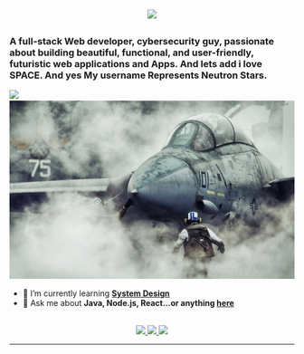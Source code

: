 <h1 align="center">
    <img src="https://readme-typing-svg.herokuapp.com/?font=Inter&size=48&center=true&vCenter=true&width=500&height=70&color=4493F8&duration=4000&lines=Hi+There!+👋;Im+Neutronyx+!;" />
</h1>

### A full-stack Web developer, cybersecurity guy, passionate about building beautiful, functional, and user-friendly, futuristic web applications and Apps. And lets add i love SPACE. And yes My username Represents Neutron Stars.
![](https://komarev.com/ghpvc/?username=mNeutronyx&color=blue)
<img src="https://github.com/ImNeutronyx/ImNeutronyx/blob/main/f14%20on%20deck.jpg" alt="f14 on deck.png">

- 🌱 I’m currently learning **[System Design](https://blog.bytebytego.com/p/free-system-design-pdf-158-pages)**
- 💬 Ask me about **Java, Node.js, React...or anything [here](https://github.com/{}/{USERNAME}/issues)**

<br>

<div align="center">
  <a href="arasnouri002@gmail.com">
    <img src="https://img.shields.io/badge/Gmail-333333?style=for-the-badge&logo=gmail&logoColor=red" />
  </a>
  <a href="https://www.codedex.io/@ImNeutronyx" target="_blank">
    <img src="https://img.shields.io/badge/Codedex-0077B5?style=for-the-badge&logo=codedex&logoColor=white" target="_blank" />
  </a>
  <a href="https://www.instagram.com/astroman.a/" target="_blank">
    <img src="https://img.shields.io/badge/Instagram-000000?style=for-the-badge&logo=Instagram&logoColor=white" target="_blank" />
  </a>
</div>

<hr>

